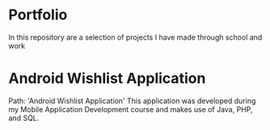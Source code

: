# Portfolio

In this repository are a selection of projects I have made through school and work

# Android Wishlist Application
Path: 'Android Wishlist Application\'
This application was developed during my Mobile Application Development course and makes use of Java, PHP, and SQL. 


